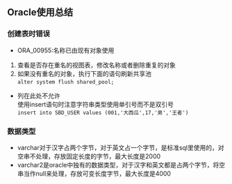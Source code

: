 ## Oracle使用总结


### 创建表时错误
- ORA_00955:名称已由现有对象使用  
 1. 查看是否存在重名的视图表，修改名称或者删除重复的对象  
 2. 如果没有重名的对象，执行下面的语句刷新共享池    
  `alter system flush shared_pool;`
- 列在此处不允许  
  使用insert语句时注意字符串类型使用单引号而不是双引号  
  `insert into SBD_USER values (001,'大西瓜',17,'男','王者')`

### 数据类型
- varchar对于汉字占两个字节，对于英文占一个字节，是标准sql里使用的，对空串不处理，存放固定长度的字节，最大长度是2000
- varchar2是oracle中独有的数据类型，对于汉字和英文都是占两个字节，将空串当作null来处理，存放可变长度字节，最大长度是4000
